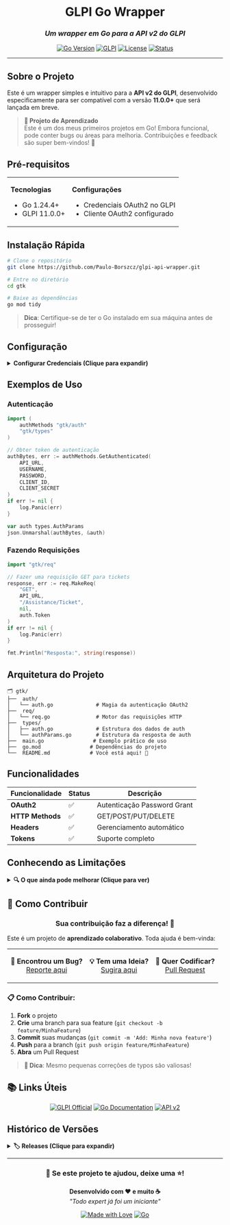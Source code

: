 <div align="center">

# GLPI Go Wrapper

### _Um wrapper em Go para a API v2 do GLPI_

[![Go Version](https://img.shields.io/badge/Go-1.24.4+-00ADD8?style=for-the-badge&logo=go)](https://golang.org/)
[![GLPI](https://img.shields.io/badge/GLPI-11.0.0+-FF6B35?style=for-the-badge&logo=glpi)](https://glpi-project.org/)
[![License](https://img.shields.io/badge/License-MIT-green?style=for-the-badge)](LICENSE)
[![Status](https://img.shields.io/badge/Status-Em%20Desenvolvimento-yellow?style=for-the-badge)]()

</div>

---

## Sobre o Projeto

Este é um wrapper simples e intuitivo para a **API v2 do GLPI**, desenvolvido especificamente para ser compatível com a versão **11.0.0+** que será lançada em breve.

> **🌱 Projeto de Aprendizado**  
> Este é um dos meus primeiros projetos em Go! Embora funcional, pode conter bugs ou áreas para melhoria. Contribuições e feedback são super bem-vindos! 💚

## Pré-requisitos

<table>
<tr>
<td>

**Tecnologias**
- Go 1.24.4+
- GLPI 11.0.0+

</td>
<td>

**Configurações**
- Credenciais OAuth2 no GLPI
- Cliente OAuth2 configurado

</td>
</tr>
</table>

## Instalação Rápida

```bash
# Clone o repositório
git clone https://github.com/Paulo-Borszcz/glpi-api-wrapper.git

# Entre no diretório
cd gtk

# Baixe as dependências
go mod tidy
```

> **Dica**: Certifique-se de ter o Go instalado em sua máquina antes de prosseguir!

## Configuração

<details>
<summary><b>Configurar Credenciais (Clique para expandir)</b></summary>

<br>

Edite o arquivo `main.go` com suas credenciais:

```go
const API_URL = "http://seu-glpi.com/api.php/"      // URL do seu GLPI
const USERNAME = "seu-usuario"                       // Seu usuário
const PASSWORD = "sua-senha"                         // Sua senha
const CLIENT_ID = "seu-client-id"                    // ID do cliente OAuth2
const CLIENT_SECRET = "seu-client-secret"            // Secret do cliente OAuth2
```

</details>

## Exemplos de Uso

### Autenticação

```go
import (
    authMethods "gtk/auth"
    "gtk/types"
)

// Obter token de autenticação
authBytes, err := authMethods.GetAuthenticated(
    API_URL, 
    USERNAME, 
    PASSWORD, 
    CLIENT_ID, 
    CLIENT_SECRET
)
if err != nil {
    log.Panic(err)
}

var auth types.AuthParams
json.Unmarshal(authBytes, &auth)
```

### Fazendo Requisições

```go
import "gtk/req"

// Fazer uma requisição GET para tickets
response, err := req.MakeReq(
    "GET", 
    API_URL, 
    "/Assistance/Ticket", 
    nil, 
    auth.Token
)
if err != nil {
    log.Panic(err)
}

fmt.Println("Resposta:", string(response))
```

## Arquitetura do Projeto

```
🗂️ gtk/
├──  auth/
│   └── auth.go              # Magia da autenticação OAuth2
├──  req/
│   └── req.go               # Motor das requisições HTTP  
├──  types/
│   ├── auth.go              # Estrutura dos dados de auth
│   └── authParams.go        # Estrutura da resposta de auth
├──  main.go                # Exemplo prático de uso
├──  go.mod                # Dependências do projeto
└──  README.md             # Você está aqui! 👋
```

## Funcionalidades

<div align="center">

| Funcionalidade | Status | Descrição |
|---|---|---|
| **OAuth2** | ✅ | Autenticação Password Grant |
| **HTTP Methods** | ✅ | GET/POST/PUT/DELETE |
| **Headers** | ✅ | Gerenciamento automático |
| **Tokens** | ✅ | Suporte completo |

</div>

## Conhecendo as Limitações

<details>
<summary><b>🔍 O que ainda pode melhorar (Clique para ver)</b></summary>

<br>

- **Retry automático** para falhas de rede
- **Cache de tokens** para melhor performance  
- **Validação SSL** configurável
- **Logs** mais detalhados
- **Rate limiting** inteligente

> Essas são oportunidades perfeitas para contribuir! 🤝

</details>

## 🤝 Como Contribuir

<div align="center">

### Sua contribuição faz a diferença! 💚

</div>

Este é um projeto de **aprendizado colaborativo**. Toda ajuda é bem-vinda:

<table>
<tr>
<td align="center">

**🐛 Encontrou um Bug?**  
[Reporte aqui](../../issues)

</td>
<td align="center">

**💡 Tem uma Ideia?**  
[Sugira aqui](../../issues)

</td>
<td align="center">

**🔧 Quer Codificar?**  
[Pull Request](../../pulls)

</td>
</tr>
</table>

### 📋 Como Contribuir:

1. **Fork** o projeto
2. **Crie** uma branch para sua feature (`git checkout -b feature/MinhaFeature`)
3. **Commit** suas mudanças (`git commit -m 'Add: Minha nova feature'`)
4. **Push** para a branch (`git push origin feature/MinhaFeature`)
5. **Abra** um Pull Request

> **💭 Dica**: Mesmo pequenas correções de typos são valiosas!

## 📚 Links Úteis

<div align="center">

[![GLPI Official](https://img.shields.io/badge/📖_GLPI-Official_Docs-FF6B35?style=for-the-badge&logo=glpi)](https://glpi-project.org/)
[![Go Documentation](https://img.shields.io/badge/📚_Go-Documentation-00ADD8?style=for-the-badge&logo=go)](https://golang.org/doc/)
[![API v2](https://img.shields.io/badge/🔗_API-v2_Reference-blue?style=for-the-badge)](https://github.com/glpi-project/glpi)

</div>

## Histórico de Versões

<details>
<summary><b>🏷️ Releases (Clique para expandir)</b></summary>

<br>

### 🎉 v0.1.0 - _Primeira Release_
- Implementação básica de autenticação OAuth2
- Suporte a requisições HTTP básicas  
- Estrutura inicial do projeto
- Documentação inicial

### Próximas Versões
- Sistema de retry automático
- Cache inteligente de tokens
- Logging avançado
- Testes automatizados

</details>

---

<div align="center">

### 🌟 Se este projeto te ajudou, deixe uma ⭐!

**Desenvolvido com ❤️ e muito ☕**  
_"Todo expert já foi um iniciante"_

[![Made with Love](https://img.shields.io/badge/Made%20with-❤️-red?style=for-the-badge)]()
[![Go](https://img.shields.io/badge/Made%20with-Go-00ADD8?style=for-the-badge&logo=go)]()

</div>
